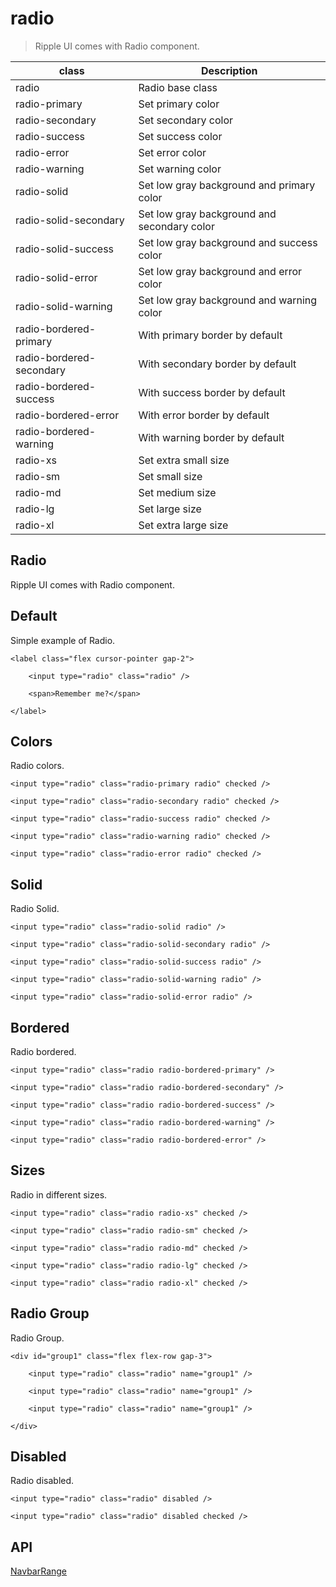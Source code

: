 # radio

> Ripple UI comes with Radio component.

| class                    | Description                                 |
| ------------------------ | ------------------------------------------- |
| radio                    | Radio base class                            |
| radio-primary            | Set primary color                           |
| radio-secondary          | Set secondary color                         |
| radio-success            | Set success color                           |
| radio-error              | Set error color                             |
| radio-warning            | Set warning color                           |
| radio-solid              | Set low gray background and primary color   |
| radio-solid-secondary    | Set low gray background and secondary color |
| radio-solid-success      | Set low gray background and success color   |
| radio-solid-error        | Set low gray background and error color     |
| radio-solid-warning      | Set low gray background and warning color   |
| radio-bordered-primary   | With primary border by default              |
| radio-bordered-secondary | With secondary border by default            |
| radio-bordered-success   | With success border by default              |
| radio-bordered-error     | With error border by default                |
| radio-bordered-warning   | With warning border by default              |
| radio-xs                 | Set extra small size                        |
| radio-sm                 | Set small size                              |
| radio-md                 | Set medium size                             |
| radio-lg                 | Set large size                              |
| radio-xl                 | Set extra large size                        |

## Radio

Ripple UI comes with Radio component.

## [​](#default)Default

Simple example of Radio.

    <label class="flex cursor-pointer gap-2">

    	<input type="radio" class="radio" />

    	<span>Remember me?</span>

    </label>

## [​](#colors)Colors

Radio colors.

    <input type="radio" class="radio-primary radio" checked />

    <input type="radio" class="radio-secondary radio" checked />

    <input type="radio" class="radio-success radio" checked />

    <input type="radio" class="radio-warning radio" checked />

    <input type="radio" class="radio-error radio" checked />

## [​](#solid)Solid

Radio Solid.

    <input type="radio" class="radio-solid radio" />

    <input type="radio" class="radio-solid-secondary radio" />

    <input type="radio" class="radio-solid-success radio" />

    <input type="radio" class="radio-solid-warning radio" />

    <input type="radio" class="radio-solid-error radio" />

## [​](#bordered)Bordered

Radio bordered.

    <input type="radio" class="radio radio-bordered-primary" />

    <input type="radio" class="radio radio-bordered-secondary" />

    <input type="radio" class="radio radio-bordered-success" />

    <input type="radio" class="radio radio-bordered-warning" />

    <input type="radio" class="radio radio-bordered-error" />

## [​](#sizes)Sizes

Radio in different sizes.

    <input type="radio" class="radio radio-xs" checked />

    <input type="radio" class="radio radio-sm" checked />

    <input type="radio" class="radio radio-md" checked />

    <input type="radio" class="radio radio-lg" checked />

    <input type="radio" class="radio radio-xl" checked />

## [​](#radio-group)Radio Group

Radio Group.

    <div id="group1" class="flex flex-row gap-3">

    	<input type="radio" class="radio" name="group1" />

    	<input type="radio" class="radio" name="group1" />

    	<input type="radio" class="radio" name="group1" />

    </div>

## [​](#disabled)Disabled

Radio disabled.

    <input type="radio" class="radio" disabled />

    <input type="radio" class="radio" disabled checked />

## [​](#api)API

[Navbar](/docs/components/navbar)[Range](/docs/components/range)
